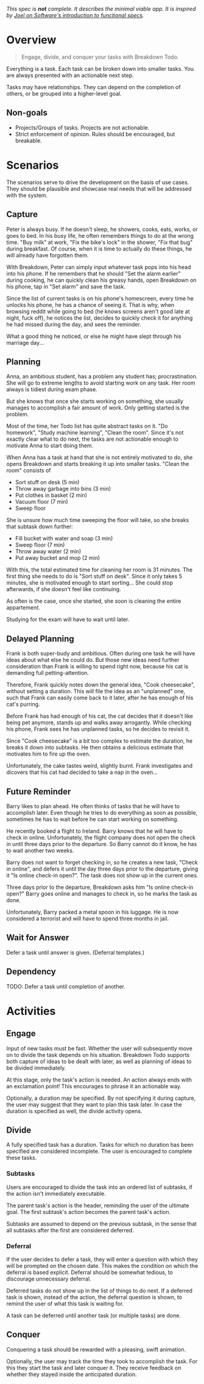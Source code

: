 _This spec is __not__ complete. It describes the minimal viable app. It is inspired by [Joel on Software's introduction to functional specs](https://www.joelonsoftware.com/2000/10/02/painless-functional-specifications-part-1-why-bother/)._

# Overview
> Engage, divide, and conquer your tasks with Breakdown Todo.

Everything is a task. Each task can be broken down into smaller tasks. You are always presented with an actionable next step.

Tasks may have relationships. They can depend on the completion of others, or be grouped into a higher-level goal.

## Non-goals

- Projects/Groups of tasks. Projects are not actionable.
- Strict enforcement of opinion. Rules should be encouraged, but breakable.

# Scenarios
The scenarios serve to drive the development on the basis of use cases. They should be plausible and showcase real needs that will be addressed with the system.

## Capture
Peter is always busy. If he doesn't sleep, he showers, cooks, eats, works, or goes to bed. In his busy life, he often remembers things to do at the wrong time. "Buy milk" at work, "Fix the bike's lock" in the shower, "Fix that bug" during breakfast. Of course, when it is time to actually do these things, he will already have forgotten them.

With Breakdown, Peter can simply input whatever task pops into his head into his phone. If he remembers that he should "Set the alarm earlier" during cooking, he can quickly clean his greasy hands, open Breakdown on his phone, tap in "Set alarm" and save the task.

Since the list of current tasks is on his phone's homescreen, every time he unlocks his phone, he has a chance of seeing it. That is why, when browsing reddit while going to bed (he knows screens aren't good late at night, fuck off), he notices the list, decides to quickly check it for anything he had missed during the day, and sees the reminder.

What a good thing he noticed, or else he might have slept through his marriage day...

## Planning
Anna, an ambitious student, has a problem any student has; procrastination. She will go to extreme lengths to avoid starting work on any task. Her room always is tidiest during exam phase.

But she knows that once she starts working on something, she usually manages to accomplish a fair amount of work. Only getting started is the problem.

Most of the time, her Todo list has quite abstract tasks on it. "Do homework", "Study machine learning", "Clean the room". Since it's not exactly clear what to do next, the tasks are not actionable enough to motivate Anna to start doing them.

When Anna has a task at hand that she is not entirely motivated to do, she opens Breakdown and starts breaking it up into smaller tasks. "Clean the room" consists of

- Sort stuff on desk (5 min)
- Throw away garbage into bins (3 min)
- Put clothes in basket (2 min)
- Vacuum floor (7 min)
- Sweep floor

She is unsure how much time sweeping the floor will take, so she breaks that subtask down further:

- Fill bucket with water and soap (3 min)
- Sweep floor (7 min)
- Throw away water (2 min)
- Put away bucket and mop (2 min)

With this, the total estimated time for cleaning her room is 31 minutes. The first thing she needs to do is "Sort stuff on desk". Since it only takes 5 minutes, she is motivated enough to start sorting... She could stop afterwards, if she doesn't feel like continuing.

As often is the case, once she started, she soon is cleaning the entire appartement.

Studying for the exam will have to wait until later.

## Delayed Planning
Frank is both super-budy and ambitious. Often during one task he will have ideas about what else he could do. But those new ideas need further consideration than Frank is willing to spend right now, because his cat is demanding full petting-attention.

Therefore, Frank quickly notes down the general idea, "Cook cheesecake", without setting a duration. This will file the idea as an "unplanned" one, such that Frank can easily come back to it later, after he has enough of his cat's purring.

Before Frank has had enough of his cat, the cat decides that it doesn't like being pet anymore, stands up and walks away arrogantly. While checking his phone, Frank sees he has unplanned tasks, so he decides to revisit it.

Since "Cook cheesecake" is a bit too complex to estimate the duration, he breaks it down into subtasks. He then obtains a delicious estimate that motivates him to fire up the oven.

Unfortunately, the cake tastes weird, slightly burnt. Frank investigates and dicovers that his cat had decided to take a nap in the oven...

## Future Reminder
Barry likes to plan ahead. He often thinks of tasks that he will have to accomplish later. Even though he tries to do everything as soon as possible, sometimes he has to wait before he can start working on something.

He recently booked a flight to Ireland. Barry knows that he will have to check in online. Unfortunately, the flight company does not open the check in until three days prior to the departure. So Barry cannot do it know, he has to wait another two weeks.

Barry does not want to forget checking in, so he creates a new task, "Check in online", and defers it until the day three days prior to the departure, giving it "Is online check-in open?". The task does not show up in the current ones.

Three days prior to the departure, Breakdown asks him "Is online check-in open?" Barry goes online and manages to check in, so he marks the task as done.

Unfortunately, Barry packed a metal spoon in his luggage. He is now considered a terrorist and will have to spend three months in jail.

## Wait for Answer
Defer a task until answer is given. (Deferral templates.)

## Dependency
TODO: Defer a task until completion of another.

# Activities
## Engage
Input of new tasks must be fast. Whether the user will subsequently move on to divide the task depends on his situation. Breakdown Todo supports both capture of ideas to be dealt with later, as well as planning of ideas to be divided immediately.

At this stage, only the task's action is needed. An action always ends with an exclamation point! This encourages to phrase it an actionable way.

Optionally, a duration may be specified. By not specifying it during capture, the user may suggest that they want to plan this task later. In case the duration is specified as well, the divide activity opens.

## Divide
A fully specified task has a duration. Tasks for which no duration has been specified are considered incomplete. The user is encouraged to complete these tasks.

### Subtasks
Users are encouraged to divide the task into an ordered list of subtasks, if the action isn't immediately executable.

The parent task's action is the header, reminding the user of the ultimate goal. The first subtask's action becomes the parent task's action.

Subtasks are assumed to depend on the previous subtask, in the sense that all subtasks after the first are considered deferred.

### Deferral
If the user decides to defer a task, they will enter a question with which they will be prompted on the chosen date. This makes the condition on which the deferral is based explicit. Deferral should be somewhat tedious, to discourage unnecessary deferral.

Deferred tasks do not show up in the list of things to do next. If a deferred task is shown, instead of the action, the deferral question is shown, to remind the user of what this task is waiting for.

A task can be deferred until another task (or multiple tasks) are done.

## Conquer
Conquering a task should be rewarded with a pleasing, swift animation.

Optionally, the user may track the time they took to accomplish the task. For this they start the task and later conquer it. They receive feedback on whether they stayed inside the anticipated duration.
